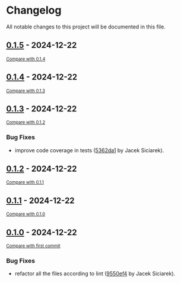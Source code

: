 # Changelog

All notable changes to this project will be documented in this file.

<!-- insertion marker -->
## [0.1.5](https://github.com/siciarek/lgca/releases/tag/0.1.5) - 2024-12-22

<small>[Compare with 0.1.4](https://github.com/siciarek/lgca/compare/0.1.4...0.1.5)</small>

## [0.1.4](https://github.com/siciarek/lgca/releases/tag/0.1.4) - 2024-12-22

<small>[Compare with 0.1.3](https://github.com/siciarek/lgca/compare/0.1.3...0.1.4)</small>

## [0.1.3](https://github.com/siciarek/lgca/releases/tag/0.1.3) - 2024-12-22

<small>[Compare with 0.1.2](https://github.com/siciarek/lgca/compare/0.1.2...0.1.3)</small>

### Bug Fixes

- improve code coverage in tests ([5362da1](https://github.com/siciarek/lgca/commit/5362da11b25ffeb5927cd224118b37d544222e39) by Jacek Siciarek).

## [0.1.2](https://github.com/siciarek/lgca/releases/tag/0.1.2) - 2024-12-22

<small>[Compare with 0.1.1](https://github.com/siciarek/lgca/compare/0.1.1...0.1.2)</small>

## [0.1.1](https://github.com/siciarek/lgca/releases/tag/0.1.1) - 2024-12-22

<small>[Compare with 0.1.0](https://github.com/siciarek/lgca/compare/0.1.0...0.1.1)</small>

## [0.1.0](https://github.com/siciarek/lgca/releases/tag/0.1.0) - 2024-12-22

<small>[Compare with first commit](https://github.com/siciarek/lgca/compare/dc97d553495089fbe14ea836e2008177ec851658...0.1.0)</small>

### Bug Fixes

- refactor all the files according to lint ([9550ef4](https://github.com/siciarek/lgca/commit/9550ef412cf72099f2943b2142863f19d22562a3) by Jacek Siciarek).
